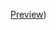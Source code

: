 
[Preview](https://lhncbc.github.io/questionnaire-viewer/?q=https://virtually-healthcare.github.io/HL7-FHIR-Implementation-Guide/Questionnaire-NHSHealthCheckAssessment.json))
